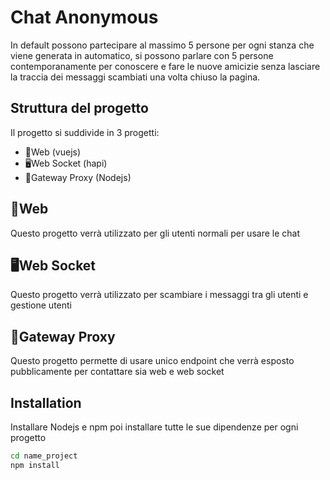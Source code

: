 # Chat Anonymous
In default possono partecipare al massimo 5 persone per ogni stanza che viene generata in automatico, si possono parlare con 5 persone contemporanamente per conoscere e fare le nuove amicizie senza lasciare la traccia dei messaggi scambiati una volta chiuso la pagina.

## Struttura del progetto
Il progetto si suddivide in 3 progetti:
- 📄Web (vuejs)
- 🖥️Web Socket (hapi)
- 🧱Gateway Proxy (Nodejs)

## 📄Web
Questo progetto verrà utilizzato per gli utenti normali per usare le chat

## 🖥️Web Socket
Questo progetto verrà utilizzato per scambiare i messaggi tra gli utenti e gestione utenti

## 🧱Gateway Proxy
Questo progetto permette di usare unico endpoint che verrà esposto pubblicamente per contattare sia web e web socket

## Installation
Installare Nodejs e npm poi installare tutte le sue dipendenze per ogni progetto
```sh
cd name_project
npm install
```